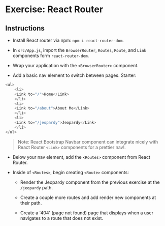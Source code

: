 # Exercise: React Router

## Instructions

- Install React router via npm: `npm i react-router-dom`.

- In `src/App.js`, import the `BrowserRouter`, `Routes`, `Route`, and `Link` components form `react-router-dom`.

- Wrap your application with the `<BrowserRouter>` component.

- Add a basic nav element to switch between pages. Starter:
``` js
<ul>  
    <li>  
    <Link to="/">Home</Link>  
    </li>  
    <li>  
    <Link to="/about">About Me</Link>  
    </li>  
    <li>  
    <Link to="/jeopardy">Jeopardy</Link>  
    </li>  
</ul> 
```
> Note: React Bootstrap Navbar component can integrate nicely with React Router `<Link>` components for a prettier nav!.

- Below your nav element, add the `<Routes>` component from React Router. 

- Inside of `<Routes>`, begin creating `<Route>` components:

    - Render the Jeopardy component from the previous exercise at the `/jeopardy` path. 
    
    - Create a couple more routes and add render new components at their path. 

    - Create a '404' (page not found) page that displays when a user navigates to a route that does not exist. 